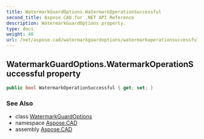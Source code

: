 ```yaml
---
title: WatermarkGuardOptions.WatermarkOperationSuccessful
second_title: Aspose.CAD for .NET API Reference
description: WatermarkGuardOptions property. 
type: docs
weight: 40
url: /net/aspose.cad/watermarkguardoptions/watermarkoperationsuccessful/
---
```

## WatermarkGuardOptions.WatermarkOperationSuccessful property

```csharp
public bool WatermarkOperationSuccessful { get; set; }
```

### See Also

* class [WatermarkGuardOptions](../)
* namespace [Aspose.CAD](../../../aspose.cad/)
* assembly [Aspose.CAD](../../../)


